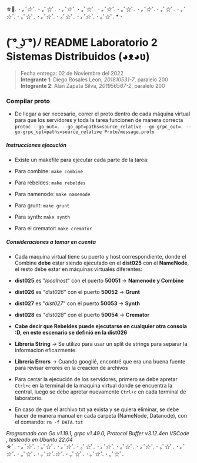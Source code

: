 ☆ﾟ. *･ ｡ﾟ☆ﾟ.* ･ ｡ﾟ☆ﾟ. *･ ｡ﾟ☆ﾟ.* ･ ｡ﾟ☆ﾟ. *･ ｡ﾟ☆ﾟ.* ･ ｡ﾟ☆ﾟ. *･ ｡ﾟ☆ﾟ.* ･ ｡ﾟ☆ﾟ. *･ ｡ﾟ☆ﾟ.* ･ ｡ﾟ☆ﾟ. *･ ｡ﾟ☆ﾟ.* ･ ｡ﾟ☆ﾟ. *･ ｡ﾟ☆ﾟ.* ･ ｡ﾟ☆ﾟ. * ･

# ( ͡° ͜ʖ ͡°)ﾉ README Laboratorio 2 Sistemas Distribuidos (◕ᴥ◕ʋ)

>Fecha entrega:  02 de Noviembre del 2022  
>**Integrante 1**: Diego Rosales Leon, *201810531-7*, paralelo 200  
>**Integrante 2**: Alan Zapata Silva, *201956567-2*, paralelo 200  

### Compilar proto

- De llegar a ser necesario, correr el proto dentro de cada máquina virtual para que los servidores y toda la tarea funcionen de manera correcta
    `protoc --go_out=. --go_opt=paths=source_relative --go-grpc_out=. --go-grpc_opt=paths=source_relative Proto/message.proto`

##### Instrucciones ejecución

- Existe un makefile para ejecutar cada parte de la tarea:

- Para combine:
    `make combine`

- Para rebeldes:
    `make rebeldes`

- Para namenode:
    `make namenode`

- Para grunt:
    `make grunt`

- Para synth:
    `make synth`

- Para el cremator:
    `make cremator`


##### Consideraciones a tomar en cuenta

- Cada maquina virtual tiene su puerto y host correspondiente, donde el Combine **debe** estar siendo ejecutado en el **dist025** con el **NameNode**, el resto debe estar en máquinas virtuales diferentes:
- **dist025** es "*localhost*" con el puerto **50051** &rarr; **Namenode y Combine**
- **dist026** es "*dist026*" con el puerto **50052** &rarr; **Grunt**
- **dist027** es "*dist027*" con el puerto **50053** &rarr; **Synth**
- **dist028** es "*dist028*" con el puerto **50054** &rarr; **Cremator**

- **Cabe decir que Rebeldes puede ejecutarse en cualquier otra consola :D, en este escenario se definió en la dist026**

- **Libreria String** -> Se utilizo para usar un split de strings para separar la informacion eficazmente.
- **Libreria Errors** -> Cuando googlié, encontré que era una buena fuente para revisar errores en la creacion de archivos

- Para cerrar la ejecución de los servidores, primero se debe apretar `Ctrl+c` en la terminal de la maquina virtual donde se encuentra la central, luego se debe apretar nuevamente `Ctrl+c` en cada terminal de laboratorio.

- En caso de que el archivo txt ya exista y se quiera eliminar, se debe hacer de manera manual en cada carpeta (NameNode, Datanode), con el comando:
    `rm -f DATA.txt`
    
*Programado con Go v1.19.1, grpc v1.49.0, Protocol Buffer v3.12.4en VSCode , testeado en Ubuntu 22.04*  
☆ﾟ. *･ ｡ﾟ☆ﾟ.* ･ ｡ﾟ☆ﾟ. *･ ｡ﾟ☆ﾟ.* ･ ｡ﾟ☆ﾟ. *･ ｡ﾟ☆ﾟ.* ･ ｡ﾟ☆ﾟ. *･ ｡ﾟ☆ﾟ.* ･ ｡ﾟ☆ﾟ. *･ ｡ﾟ☆ﾟ.* ･ ｡ﾟ☆ﾟ. *･ ｡ﾟ☆ﾟ.☆ﾟ.* ･ ｡ﾟ☆ﾟ. *･ ｡ﾟ☆ﾟ.* ･ ｡ﾟ☆ﾟ.
